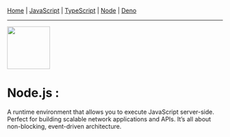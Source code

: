 [Home](https://vatsalsaxena22.github.io/JavaScripts/) | [JavaScript](JavaScript.md) | [TypeScript](TypeScript.md) | [Node](Node.md) | [Deno](Deno.md)

---


<img src="https://cdn.jsdelivr.net/gh/devicons/devicon@latest/icons/nodejs/nodejs-original.svg" width="100"/>

# Node.js :

A runtime environment that allows you to execute JavaScript server-side. Perfect for building scalable network applications and APIs. It’s all about non-blocking, event-driven architecture.
